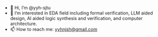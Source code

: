 - 👋 Hi, I’m @yyh-sjtu
- 👀 I’m interested in EDA field including formal verification, LLM aided design, AI aided logic synthesis and verification, and computer architecture. 
- 📫 How to reach me: yyhnjsh@gmail.com

<!---
yyh-sjtu/yyh-sjtu is a ✨ special ✨ repository because its `README.md` (this file) appears on your GitHub profile.
You can click the Preview link to take a look at your changes.
--->
